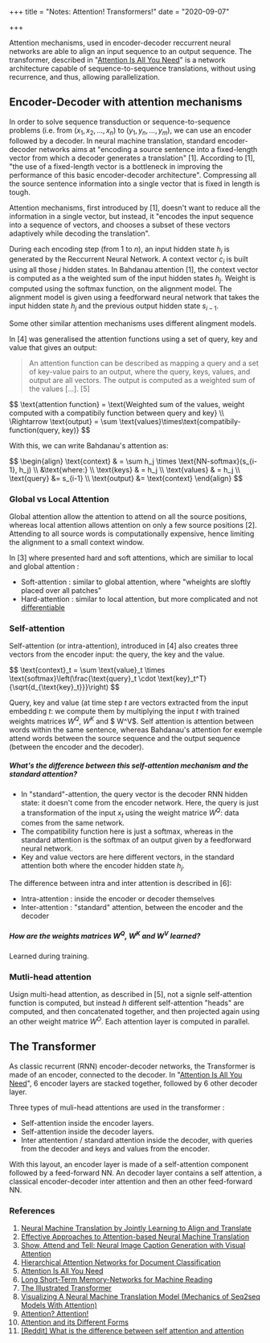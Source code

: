 +++
title = "Notes: Attention! Transformers!"
date = "2020-09-07"

+++

Attention mechanisms, used in encoder-decoder reccurrent neural networks are able to align an input sequence to an output sequence.
The transformer, described in "[Attention Is All You Need](https://arxiv.org/abs/1706.03762)" is a network architecture capable of sequence-to-sequence translations, without using recurrence, and thus, allowing parallelization.

<!--more-->

## Encoder-Decoder with attention mechanisms

In order to solve sequence transduction or sequence-to-sequence problems (i.e. from $(x_1, x_2, ..., x_n)$ to $(y_1, y_n, ..., y_m)$, we can use an encoder followed by a decoder. In neural machine translation, standard encoder-decoder networks aims at "encoding a source sentence into a fixed-length vector from which a decoder generates a translation" [1]. According to [1], "the use of a fixed-length vector is a bottleneck in improving the performance of this basic encoder-decoder architecture". Compressing all the source sentence information into a single vector that is fixed in length is tough.

Attention mechanisms, first introduced by [1], doesn't want to reduce all the information in a single vector, but instead, it "encodes the input sequence into a sequence of vectors, and chooses a subset of these vectors adaptively while decoding the translation".

During each encoding step (from $1$ to $n$), an input hidden state $h_j$ is generated by the Reccurrent Neural Network. A context vector $c_i$ is built using all those $j$ hidden states. In Bahdanau attention [1], the context vector is computed as a the weighted sum of the input hidden states $h_j$. Weight is computed using the softmax function, on the alignment model. The alignment model is given using a feedforward neural network that takes the input hidden state $h_j$ and the previous output hidden state $s_{i-1}$.

Some other similar attention mechanisms uses different alingment models. 

In [4] was generalised the attention functions using a set of query, key and value that gives an output:

> An attention function can be described as mapping a query and a set of key-value pairs to an output, where the query, keys, values, and output are all vectors. The output is computed as a weighted sum of the values [...]. [5]

<div>
  $$
  \text{attention function} = \text{Weighted sum of the values, weight computed with a compatibily function between query and key} \\
\Rightarrow \text{output} = \sum \text{values}\times\text{compatibily-function(query, key)}
  $$
</div>

With this, we can write Bahdanau's attention as:
<div>
  $$
  \begin{align}
\text{context} & = \sum h_j \times \text{NN-softmax}(s_{i-1}, h_j) \\
&\text{where:} \\
\text{keys} & = h_j  \\
\text{values} & = h_j  \\
\text{query} &= s_{i-1} \\
\text{output} &= \text{context}
\end{align}
  $$
</div>



### Global vs Local Attention

Global attention allow the attention to attend on all the source positions, whereas local attention allows attention on only a few source positions [2]. Attending to all source words is computationally expensive, hence limiting the alignment to a small context window.

In [3] where presented hard and soft attentions, which are similiar to local and global attention :

- Soft-attention : similar to global attention, where "wheights are sloftly placed over all patches"
- Hard-attention : similar to local attention, but more complicated and not [differentiable](https://en.wikipedia.org/wiki/Differentiable_function)



### Self-attention

Self-attention (or intra-attention), introduced in [4] also creates three vectors from the encoder input: the query, the key and the value.

<div>
  $$
  \text{context}_t = \sum \text{value}_t \times \text{softmax}\left(\frac{\text{query}_t \cdot \text{key}_t^T}{\sqrt{d_{\text{key}_t}}}\right)
  $$
</div>

Query, key and value (at time step $t$ are vectors extracted from the input embedding $t$: we compute them by multiplying the input $t$ with trained weights matrices $W^Q$, $W^K$ and $ W^V$. Self attention is attention between words within the same sentence, whereas Bahdanau's attention for exemple attend words between the source sequence and the output sequence (between the encoder and the decoder).

##### What's the difference between this self-attention mechanism and the standard attention?

- In "standard"-attention, the query vector is the decoder RNN hidden state: it doesn't come from the encoder network. Here, the query is just a transformation of the input $x_t$ using the weight matrice $W^Q$: data comes from the same network.
- The compatibility function here is just a softmax, whereas in the standard attention is the softmax of an output given by a feedforward neural network.
- Key and value vectors are here different vectors, in the standard attention both where the encoder hidden state $h_j$.



The difference between intra and inter attention is described in [6]:

- Intra-attention : inside the encoder or decoder themselves 
- Inter-attention : "standard" attention, between the encoder and the decoder 

##### How are the weights matrices $W^Q$, $W^K$ and $W^V$ learned?

Learned during training.

### Mutli-head attention

Usign multi-head attention, as described in [5], not a signle self-attention function is computed, but instead $h$ different self-attention "heads" are computed, and then concatenated together, and then projected again using an other weight matrice $W^O$. Each attention layer is computed in parallel.

## The Transformer

As classic recurrent (RNN) encoder-decoder networks, the Transformer is made of an encoder, connected to the decoder. In  "[Attention Is All You Need](https://arxiv.org/abs/1706.03762)", 6 encoder layers are stacked together, followed by 6 other decoder layer.

Three types of muli-head attentions are used in the transformer :

- Self-attention inside the encoder layers.
- Self-attention inside the decoder layers.
- Inter attentention / standard attention inside the decoder, with queries from the decoder and keys and values from the encoder.

With this layout, an encoder layer is made of a self-attention component followed by a feed-forward NN. An decoder layer contains a self attention, a classical encoder-decoder inter attention and then an other feed-forward NN.

### References

1. [Neural Machine Translation by Jointly Learning to Align and Translate](https://arxiv.org/abs/1409.0473)
2. [Effective Approaches to Attention-based Neural Machine Translation](https://arxiv.org/abs/1508.04025)
3. [Show, Attend and Tell: Neural Image Caption Generation with Visual Attention](https://arxiv.org/abs/1502.03044)
4. [Hierarchical Attention Networks for Document Classification](https://www.aclweb.org/anthology/N16-1174.pdf)
5. [Attention Is All You Need](https://arxiv.org/abs/1706.03762)
6. [Long Short-Term Memory-Networks for Machine Reading](https://arxiv.org/abs/1601.06733)
7. [The Illustrated Transformer](http://jalammar.github.io/illustrated-transformer/)
8. [Visualizing A Neural Machine Translation Model (Mechanics of Seq2seq Models With Attention)](https://jalammar.github.io/visualizing-neural-machine-translation-mechanics-of-seq2seq-models-with-attention/)
9. [Attention? Attention!](https://lilianweng.github.io/lil-log/2018/06/24/attention-attention.html)
10. [Attention and its Different Forms](https://towardsdatascience.com/attention-and-its-different-forms-7fc3674d14dc)
11. [[Reddit] What is the difference between self attention and attention](https://www.reddit.com/r/LanguageTechnology/comments/be6jfc/what_is_the_difference_between_self_attention_and/)

